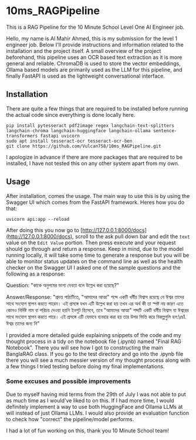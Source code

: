 # 10ms_RAGPipeline
This is a RAG Pipeline for the 10 Minute School Level One AI Engineer job. 

Hello, my name is Al Mahir Ahmed, this is my submission for the level 1 engineer job. Below I'll provide instructions and information related to the installation and the project itself. A small overview of the project beforehand, this pipeline uses an OCR based text extraction as it is more general and reliable. ChromaDB is used to store the vector embeddings, Ollama based models are primarily used as the LLM for this pipeline, and finally FastAPI is used as the lightweight conversational interface.

## Installation

There are quite a few things that are required to be installed before running the actual code since everything is done locally here.
```
pip install pytesseract pdf2image regex langchain-text-splitters langchain-chroma langchain-huggingface langchain-ollama sentence-transformers fastapi uvicorn
sudo apt install tesseract-ocr tesseract-ocr-ben
git clone https://github.com/Vulcan758/10ms_RAGPipeline.git
```
I apologize in advance if there are more packages that are required to be installed, I have not tested this on any other system apart from my own.

## Usage 

After installation, comes the usage. The main way to use this is by using the Swagger UI which comes from the FastAPI framework. Heres how you do that:

```
uvicorn api:app --reload
```

After doing this you now go to [http://127.0.0.1:8000/docs](http://127.0.0.1:8000/docs), scroll to the ask pull down bar and edit the `text` value on the `Edit Value` portion. Then press execute and your request should go through and return a response. Keep in mind, due to the model running locally, it will take some time to generate a response but you will be able to monitor status updates on the command line as well as the health checker on the Swagger UI I asked one of the sample questions and the following as a response:

Question: "কাকে অনুপমের ভাগ্য দেবতা বলে উল্লেখ করা হয়েছে?"

Answer/Response: "প্রদত্ত পাঠ্যটিতে, \"আমাদের আত্মা\" শব্দে একটি ধর্মীয় বিশ্বাস রয়েছে যে ঈশ্বর তাদের সাথে সংযোগ স্থাপন করতে পারেন। এই প্রসঙ্গে যখন এটি উল্লেখ করা হয় তখন এর অর্থ কী তা স্পষ্ট নয় কারণ এতে কোনও নির্দিষ্ট নাম বা পরিচয় দেওয়া হয়নি ইনপুট হিসেবে, তবে \"আমাদের আত্মা\" শব্দটি একটি ধর্মীয় বিশ্বাস যা ঈশ্বরের সাথে সংযোগ স্থাপন করতে পারে। এই প্রসঙ্গে এটি যেভাবে ব্যবহার করা হয় তার উপর ভিত্তি করে বিকল্পগুলি হল:\n1. ঈশ্বর তাদের জন্য নি" 

I provided a more detailed guide explaining snippets of the code and my thought process in a tidy on the notebook file (.ipynb) named "Final RAG Notebook". There you will see how I got to constructing the main BanglaRAG class. If you go to the test directory and go into the .ipynb file there you will see a much messier version of my thought process along with a few things I tried testing before doing my final implementations.

### Some excuses and possible improvements

Due to myself having mid terms from the 29th of July I was not able to put as much time as I would've liked to on this. If I had more time, I would definitely implement a way to use both HuggingFace and Ollama LLMs at will instead of just Ollama LLMs. I would also provide an evaluation function to check how "correct" the pipeline/model performs. 

I had a lot of fun working on this, thank you 10 Minute School team!
